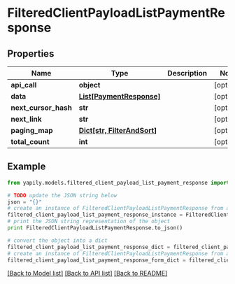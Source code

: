 # FilteredClientPayloadListPaymentResponse


## Properties
Name | Type | Description | Notes
------------ | ------------- | ------------- | -------------
**api_call** | **object** |  | [optional] 
**data** | [**List[PaymentResponse]**](PaymentResponse.md) |  | [optional] 
**next_cursor_hash** | **str** |  | [optional] 
**next_link** | **str** |  | [optional] 
**paging_map** | [**Dict[str, FilterAndSort]**](FilterAndSort.md) |  | [optional] 
**total_count** | **int** |  | [optional] 

## Example

```python
from yapily.models.filtered_client_payload_list_payment_response import FilteredClientPayloadListPaymentResponse

# TODO update the JSON string below
json = "{}"
# create an instance of FilteredClientPayloadListPaymentResponse from a JSON string
filtered_client_payload_list_payment_response_instance = FilteredClientPayloadListPaymentResponse.from_json(json)
# print the JSON string representation of the object
print FilteredClientPayloadListPaymentResponse.to_json()

# convert the object into a dict
filtered_client_payload_list_payment_response_dict = filtered_client_payload_list_payment_response_instance.to_dict()
# create an instance of FilteredClientPayloadListPaymentResponse from a dict
filtered_client_payload_list_payment_response_form_dict = filtered_client_payload_list_payment_response.from_dict(filtered_client_payload_list_payment_response_dict)
```
[[Back to Model list]](../README.md#documentation-for-models) [[Back to API list]](../README.md#documentation-for-api-endpoints) [[Back to README]](../README.md)


